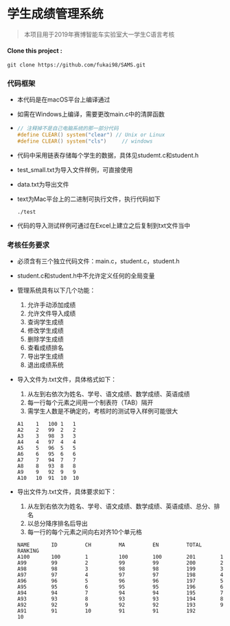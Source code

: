 # 学生成绩管理系统

> 本项目用于2019年赛博智能车实验室大一学生C语言考核

#### Clone this project :

```
git clone https://github.com/fukai98/SAMS.git
```

### 代码框架

- 本代码是在macOS平台上编译通过

- 如需在Windows上编译，需要更改main.c中的清屏函数

- ```C
  // 注释掉不是自己电脑系统的那一部分代码
  #define CLEAR() system("clear") // Unix or Linux
  #define CLEAR() system("cls")		// windows
  ```

- 代码中采用链表存储每个学生的数据，具体见studemt.c和student.h

- test_small.txt为导入文件样例，可直接使用

- data.txt为导出文件

- text为Mac平台上的二进制可执行文件，执行代码如下

  ```ssh
  ./test
  ```

- 代码的导入测试样例可通过在Excel上建立之后复制到txt文件当中

  

### 考核任务要求

- 必须含有三个独立代码文件：main.c，student.c，student.h

- student.c和student.h中不允许定义任何的全局变量

- 管理系统具有以下几个功能：

  1. 允许手动添加成绩
  2. 允许文件导入成绩
  3. 查询学生成绩
  4. 修改学生成绩
  5. 删除学生成绩
  6. 查看成绩排名
  7. 导出学生成绩
  8. 退出成绩系统

- 导入文件为.txt文件，具体格式如下：

  1. 从左到右依次为姓名、学号、语文成绩、数学成绩、英语成绩
  2. 每一行每个元素之间用一个制表符（TAB）隔开
  3. 需学生人数是不确定的，考核时的测试导入样例可能很大

  ```
  A1	1	100	1	1
  A2	2	99	2	2
  A3	3	98	3	3
  A4	4	97	4	4
  A5	5	96	5	5
  A6	6	95	6	6
  A7	7	94	7	7
  A8	8	93	8	8
  A9	9	92	9	9
  A10	10	91	10	10
  ```

- 导出文件为.txt文件，具体要求如下：

  1. 从左到右依次为姓名、学号、语文成绩、数学成绩、英语成绩、总分、排名
  2. 以总分降序排名后导出
  3. 每一行的每个元素之间向右对齐10个单元格

  ```
  NAME       ID         CH         MA         EN         TOTAL      RANKING   
  A100       100        1          100        100        201        1         
  A99        99         2          99         99         200        2         
  A98        98         3          98         98         199        3         
  A97        97         4          97         97         198        4         
  A96        96         5          96         96         197        5         
  A95        95         6          95         95         196        6         
  A94        94         7          94         94         195        7         
  A93        93         8          93         93         194        8         
  A92        92         9          92         92         193        9         
  A91        91         10         91         91         192        10    
  ```